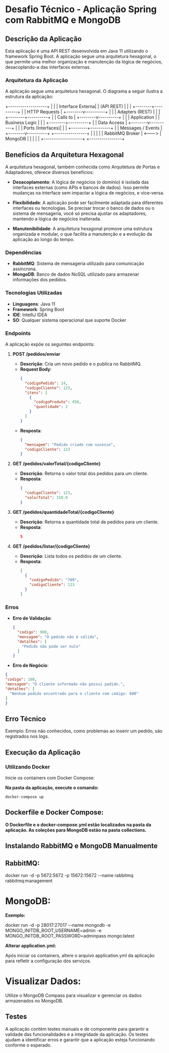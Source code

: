 # Desafio Técnico - Aplicação Spring com RabbitMQ e MongoDB

## Descrição da Aplicação

Esta aplicação é uma API REST desenvolvida em Java 11 utilizando o framework Spring Boot. A aplicação segue uma arquitetura hexagonal, o que permite uma melhor organização e manutenção da lógica de negócios, desacoplando-a das interfaces externas.

### Arquitetura da Aplicação

A aplicação segue uma arquitetura hexagonal. O diagrama a seguir ilustra a estrutura da aplicação:

+-------------------+
| |
| Interface Externa|
| (API REST) |
| |
+--------+----------+
|
| HTTP Requests
|
+--------v----------+
| |
| Adapters (REST) |
| |
+--------+----------+
|
| Calls to
|
+--------v----------+
| |
| Application |
| Business Logic |
| |
+--------+----------+
|
| Data Access
|
+--------v----------+
| |
| Ports (Interfaces)|
| |
+--------+----------+
|
| Messages / Events
|
+--------v----------+ +----------------+
| | | |
| RabbitMQ Broker | <---> | MongoDB |
| | | |
+-------------------+ +----------------+

## Benefícios da Arquitetura Hexagonal

A arquitetura hexagonal, também conhecida como Arquitetura de Portas e Adaptadores, oferece diversos benefícios:

- **Desacoplamento**: A lógica de negócios (o domínio) é isolada das interfaces externas (como APIs e bancos de dados). Isso permite mudanças na interface sem impactar a lógica de negócios, e vice-versa.

- **Flexibilidade**: A aplicação pode ser facilmente adaptada para diferentes interfaces ou tecnologias. Se precisar trocar o banco de dados ou o sistema de mensageria, você só precisa ajustar os adaptadores, mantendo a lógica de negócios inalterada.

- **Manutenibilidade**: A arquitetura hexagonal promove uma estrutura organizada e modular, o que facilita a manutenção e a evolução da aplicação ao longo do tempo.

### Dependências

- **RabbitMQ**: Sistema de mensageria utilizado para comunicação assíncrona.
- **MongoDB**: Banco de dados NoSQL utilizado para armazenar informações dos pedidos.

### Tecnologias Utilizadas

- **Linguagens**: Java 11
- **Framework**: Spring Boot
- **IDE**: IntelliJ IDEA
- **SO**: Qualquer sistema operacional que suporte Docker

### Endpoints

A aplicação expõe os seguintes endpoints:

1. **POST /pedidos/enviar**

   - **Descrição**: Cria um novo pedido e o publica no RabbitMQ.
   - **Request Body**:
     ```json
     { 
       "codigoPedido": 14,
       "codigoCliente": 123,
       "itens": [
         {
           "codigoProduto": 456,
           "quantidade": 2
         }
       ]
     }
     ```
   - **Resposta**:
     ```json
     {
       "mensagem": "Pedido criado com sucesso",
       "codigoCliente": 123
     }
     ```

2. **GET /pedidos/valorTotal/{codigoCliente}**

   - **Descrição**: Retorna o valor total dos pedidos para um cliente.
   - **Resposta**:
     ```json
     {
       "codigoCliente": 123,
       "valorTotal": 150.0
     }
     ```

3. **GET /pedidos/quantidadeTotal/{codigoCliente}**

   - **Descrição**: Retorna a quantidade total de pedidos para um cliente.
   - **Resposta**:
     ```json
     5
     ```

4. **GET /pedidos/listar/{codigoCliente}**
   - **Descrição**: Lista todos os pedidos de um cliente.
   - **Resposta**:
     ```json
     [
       {
         "codigoPedido": "789",
         "codigoCliente": 123
       }
     ]
     ```

### Erros

- **Erro de Validação**:
  ```json
  {
    "codigo": 900,
    "mensagem": "O pedido não é válido",
    "detalhes": [
      "Pedido não pode ser nulo"
    ]
  }
  ```

- **Erro de Negócio**:

```json
{
"codigo": 100,
"mensagem": "O cliente informado não possui pedido.",
"detalhes": [
  "Nenhum pedido encontrado para o cliente com código: 600"
]
}
```

## Erro Técnico

Exemplo:
Erros não conhecidos, como problemas ao inserir um pedido, são registrados nos logs.

## Execução da Aplicação

### Utilizando Docker

Inicie os containers com Docker Compose:

**Na pasta da aplicação, execute o comando:**
```
docker-compose up
```

## Dockerfile e Docker Compose:

**O Dockerfile e o docker-compose.yml estão localizados na pasta da aplicação.
As coleções para MongoDB estão na pasta collections.**

## Instalando RabbitMQ e MongoDB Manualmente
## RabbitMQ:

docker run -d -p 5672:5672 -p 15672:15672 --name rabbitmq rabbitmq:management

# MongoDB:

**Exemplo:**

docker run -d -p 28017:27017 --name mongodb -e MONGO_INITDB_ROOT_USERNAME=admin -e MONGO_INITDB_ROOT_PASSWORD=adminpass mongo:latest

**Alterar application.yml:**

Após iniciar os containers, altere o arquivo application.yml da aplicação para refletir a configuração dos serviços.

# Visualizar Dados:

Utilize o MongoDB Compass para visualizar e gerenciar os dados armazenados no MongoDB.
## Testes
A aplicação contém testes manuais e de componente para garantir a validade das funcionalidades e a integridade da aplicação. Os testes ajudam a identificar erros e garantir que a aplicação esteja funcionando conforme o esperado.

